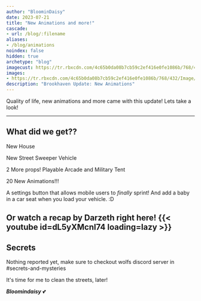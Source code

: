 ```yaml
---
author: "BloominDaisy"
date: 2023-07-21
title: "New Animations and more!"
cascade:
- url: /blog/:filename
aliases:
- /blog/animations
noindex: false
hidden: true
archetype: "blog"
imagecust: https://tr.rbxcdn.com/4c65b0da08b7cb59c2ef416e0fe1086b/768/432/Image/Png
images:
- https://tr.rbxcdn.com/4c65b0da08b7cb59c2ef416e0fe1086b/768/432/Image/Png
description: "Brookhaven Update: New Animations"
---
```


Quality of life, new animations and more came with this update! Lets take a look!

---

## What did we get??

New House 

New Street Sweeper Vehicle

2 More props! Playable Arcade and Military Tent

20 New Animations!!!

A settings button that allows mobile users to _finally_ sprint! And add a baby in a car seat when you load your vehicle. :D

Or watch a recap by Darzeth right here!
{{< youtube id=dL5yXMcnI74 loading=lazy >}}
---


## Secrets

Nothing reported yet, make sure to checkout wolfs discord server in #secrets-and-mysteries 

It's time for me to clean the streets, later!

_**Bloomindaisy**_ <span class="nowrap"><span class="emojify">💕</span>
